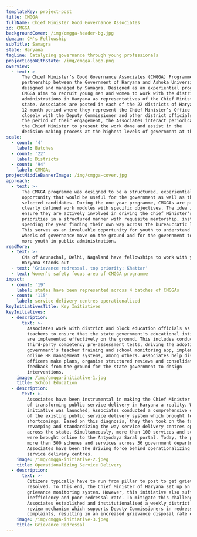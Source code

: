 ```yaml
---
templateKey: project-post
title: CMGGA
fullName: Chief Minister Good Governance Associates
id: CMGGA
backgroundCover: /img/cmgga-header-bg.jpg
domain: CM's Fellowship
subTitle: Samagra
state: Haryana
tagLine: Catalyzing governance through young professionals
projectLogoWithState: /img/cmgga-logo.png
overview:
  - text: >-
      The Chief Minister’s Good Governance Associates (CMGGA) Programme is a
      partnership between the Government of Haryana and Ashoka University,
      designed and managed by Samagra. Designed as an experiential programme,
      CMGGA aims to recruit young men and women to work with the district
      administrations in Haryana as representatives of the Chief Minister of the
      state. Associates are posted in each of the 22 districts of Haryana for a
      12-month period where they represent the Chief Minister’s Office and work
      closely with the Deputy Commissioner and other district officials. Through
      the period of their engagement, the Associates interact periodically with
      the Chief Minister to present the work done and assist in the
      decision-making process at the highest levels of government at the state.
scale:
  - count: '4'
    label: Batches
  - count: '22'
    label: Districts
  - count: '94'
    label: CMMGAs
projectMiddleBannerImage: /img/cmgga-cover.jpg
approach:
  - text: >-
      The CMGGA programme was designed to be a structured, experiential learning
      opportunity that would be useful for the government as well as the
      selected candidates. During the one year programme, CMGGAs are provided
      clearly defined work modules with specific objectives. The idea is to
      ensure they are actively involved in driving the Chief Minister’s
      priorities in a structured manner with requisite mentorship, instead of
      spending the year finding their own way across the bureaucratic labyrinth.
      This serves as an invaluable opportunity for youth to understand how the
      wheels of governance move on the ground and for the government to involve
      more youth in public administration.
readMore:
  - text: >-
      CMs of Arunachal, Delhi, Nagaland have fellowships to work with youth. Why
      Haryana stands out
  - text: 'Grievance redressal, top priority: Khattar'
  - text: Women’s safety focus area of CMGGA programme
impact:
  - count: '19'
    label: states have been represented across 4 batches of CMGGAs
  - count: '115'
    label: service delivery centres operationalized
keyInitiativesTitle: Key Initiatives
keyInitiatives:
  - description:
      text: >-
        Associates work with district and block education officials as well as
        teachers to ensure that the state government's educational intitiaitves
        are implemented effectively on the ground. This includes conducting
        third-party competency pre-assessment tests, driving the adoption of the
        government's teacher training and school monitoring app, implementing
        online HR management systems, among others. Associates help district
        officers make plans, organise structured reviews and consolidate
        feedback from the ground for the state government to design
        interventions.
    image: /img/cmgga-initiative-1.jpg
    title: School Education
  - description:
      text: >-
        Associates have been instrumental in making the Chief Minister's vision
        of transforming public service delivery in Haryana a reality. When the
        initiative was launched, Associates conducted a comprehensive diagnostic
        of the existing public service delivery system which brought forth its
        shortcomings. Based on this diagnosis, they then took on the task of
        revamping and standardizing the way service delivery centres operated
        across the state. Simultaneously, more than 100 services and schemes
        were brought online to the Antyodaya Saral portal. Today, the portal has
        more than 500 schemes and services across 36 government departments.
        Associates have been the driving force behind operationalizing the
        service delivery centres.
    image: /img/cmgga-initiative-2.jpeg
    title: Operationalizing Service Delivery
  - description:
      text: >-
        Citizens typically have to run from pillar to post to get grievances
        resolved. To this end, the Chief Minister of Haryana set up an online
        grievance monitoring system. However, this initiative also suffered from
        inefficiency and poor redressal rate. To mitigate this challenge,
        Associates established and institutionalised a weekly district level
        review mechanism which supports Deputy Commissioners in redressing
        complaints, resulting in an increased grievance disposal rate of 70-80%.
    image: /img/cmgga-initiative-3.jpeg
    title: Grievance Redressal
---
```


